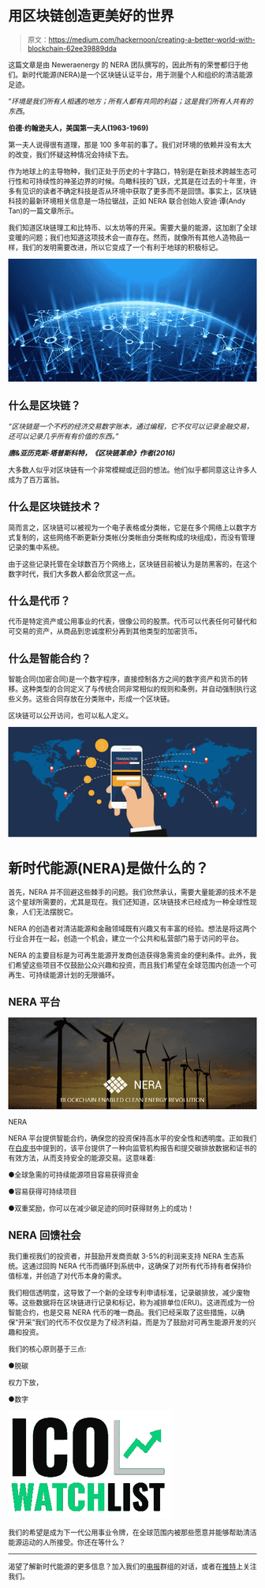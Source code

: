 # 用区块链创造更美好的世界

> 原文：<https://medium.com/hackernoon/creating-a-better-world-with-blockchain-62ee39889dda>

这篇文章是由 Neweraenergy 的 NERA 团队撰写的，因此所有的荣誉都归于他们。新时代能源(NERA)是一个区块链认证平台，用于测量个人和组织的清洁能源足迹。

”*环境是我们所有人相遇的地方；所有人都有共同的利益；这是我们所有人共有的东西*。

**伯德·约翰逊夫人，美国第一夫人(1963-1969)**

第一夫人说得很有道理，那是 100 多年前的事了。我们对环境的依赖并没有太大的改变，我们怀疑这种情况会持续下去。

作为地球上的主导物种，我们正处于历史的十字路口，特别是在新技术跨越生态可行性和可持续性的神圣边界的时候。鸟瞰科技的飞跃，尤其是在过去的十年里，许多有见识的读者不确定科技是否从环境中获取了更多而不是回馈。事实上，区块链科技的最新环境相关信息是一场拉锯战，正如 NERA 联合创始人安迪·谭(Andy Tan)的一篇文章所示。

我们知道区块链理工和比特币、以太坊等的开采。需要大量的能源，这加剧了全球变暖的问题；我们也知道这项技术会一直存在。然而，就像所有其他人造物品一样，我们的发明需要改进，所以它变成了一个有利于地球的积极标记。

![](img/ebc06e8b5ef05bfce13ec46578248081.png)

## 什么是区块链？

*“区块链是一个不朽的经济交易数字账本，通过编程，它不仅可以记录金融交易，还可以记录几乎所有有价值的东西。”*

***唐&亚历克斯·塔普斯科特，《区块链革命》作者(2016)***

大多数人似乎对区块链有一个非常模糊或迂回的想法。他们似乎都同意这让许多人成为了百万富翁。

## 什么是区块链技术？

简而言之，区块链可以被视为一个电子表格或分类帐，它是在多个网络上以数字方式复制的，这些网络不断更新分类帐(分类帐由分类帐构成的块组成)，而没有管理记录的集中系统。

由于这些记录托管在全球数百万个网络上，区块链目前被认为是防黑客的，在这个数字时代，我们大多数人都会欣赏这一点。

## 什么是代币？

代币是特定资产或公用事业的代表，很像公司的股票。代币可以代表任何可替代和可交易的资产，从商品到忠诚度积分再到其他类型的加密货币。

## 什么是智能合约？

智能合同(加密合同)是一个数字程序，直接控制各方之间的数字资产和货币的转移。这种类型的合同定义了与传统合同非常相似的规则和条例，并自动强制执行这些义务。这些合同存放在分类账中，形成一个区块链。

区块链可以公开访问，也可以私人定义。

![](img/6a9808c99a2ca0bdeea4e26166c30c68.png)

# 新时代能源(NERA)是做什么的？

首先，NERA 并不回避这些棘手的问题。我们欣然承认，需要大量能源的技术不是这个星球所需要的，尤其是现在。我们还知道，区块链技术已经成为一种全球性现象，人们无法摆脱它。

NERA 的创造者对清洁能源和金融领域既有兴趣又有丰富的经验。想法是将这两个行业合并在一起，创造一个机会，建立一个公共和私营部门易于访问的平台。

NERA 的主要目标是为可再生能源开发商创造获得急需资金的便利条件。此外，我们希望这些项目不仅鼓励公众兴趣和投资，而且我们希望在全球范围内创造一个可再生、可持续能源计划的无限循环。

## NERA 平台

![](img/e475b3bd293c39cf15dd2cb6e140aac3.png)

NERA

NERA 平台提供智能合约，确保您的投资保持高水平的安全性和透明度。正如我们在[白皮书](https://newera.energy/NEE_ICO_White_Paper.pdf)中提到的，该平台提供了一种向监管机构报告和提交碳排放数据和证书的有效方法，从而支持安全的能源交易。这意味着:

●全球急需的可持续能源项目容易获得资金

●容易获得可持续项目

●双重奖励，你可以在减少碳足迹的同时获得财务上的成功！

## NERA 回馈社会

我们重视我们的投资者，并鼓励开发商贡献 3-5%的利润来支持 NERA 生态系统。这通过回购 NERA 代币而循环到系统中，这确保了对所有代币持有者保持价值标准，并创造了对代币本身的需求。

我们相信透明度，这导致了一个新的全球专利申请标准，记录碳排放，减少废物等。这些数据将在区块链进行记录和标记，称为减排单位(ERU)。这进而成为一份智能合约，也是交易 NERA 代币的唯一商品。我们已经采取了这些措施，以确保“开采”我们的代币不仅仅是为了经济利益，而是为了鼓励对可再生能源开发的兴趣和投资。

我们的核心原则基于三点:

●脱碳

权力下放，

●数字

![](img/48998538cff15b8e4fc455ee7a2fc54a.png)

我们的希望是成为下一代公用事业令牌，在全球范围内被那些愿意并能够帮助清洁能源运动的人所接受。你还在等什么？

____

渴望了解新时代能源的更多信息？加入我们的[电报](https://t.me/NERAOfficial)群组的对话，或者在[推特](https://twitter.com/NERA_Official)上关注我们。